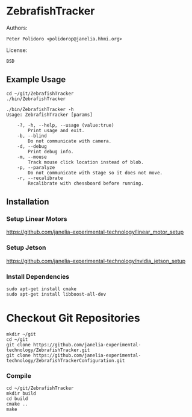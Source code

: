 # ZebrafishTracker

Authors:

    Peter Polidoro <polidorop@janelia.hhmi.org>

License:

    BSD

## Example Usage

```shell
cd ~/git/ZebrafishTracker
./bin/ZebrafishTracker
```

```shell
./bin/ZebrafishTracker -h
Usage: ZebrafishTracker [params]

	-?, -h, --help, --usage (value:true)
		Print usage and exit.
	-b, --blind
		Do not communicate with camera.
	-d, --debug
		Print debug info.
	-m, --mouse
		Track mouse click location instead of blob.
	-p, --paralyze
		Do not communicate with stage so it does not move.
	-r, --recalibrate
		Recalibrate with chessboard before running.

```

## Installation

### Setup Linear Motors

<https://github.com/janelia-experimental-technology/linear_motor_setup>

### Setup Jetson

<https://github.com/janelia-experimental-technology/nvidia_jetson_setup>

### Install Dependencies

```shell
sudo apt-get install cmake
sudo apt-get install libboost-all-dev
```

# Checkout Git Repositories

```shell
mkdir ~/git
cd ~/git
git clone https://github.com/janelia-experimental-technology/ZebrafishTracker.git
git clone https://github.com/janelia-experimental-technology/ZebrafishTrackerConfiguration.git
```

### Compile

```shell
cd ~/git/ZebrafishTracker
mkdir build
cd build
cmake ..
make
```
